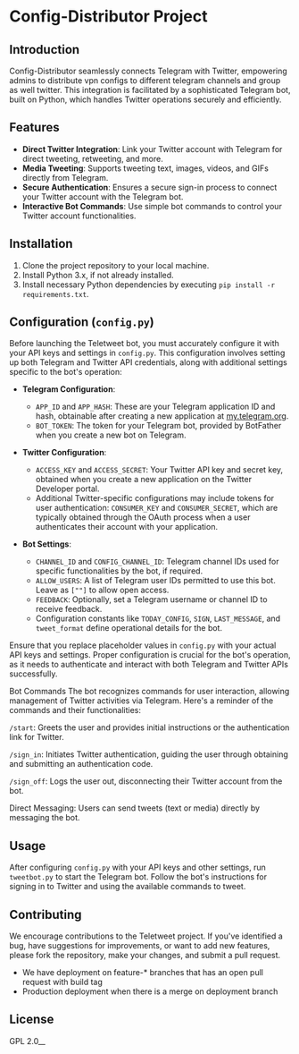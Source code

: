 # Config-Distributor Project

## Introduction
Config-Distributor seamlessly connects Telegram with Twitter, empowering admins to distribute vpn configs to different telegram channels and group as well twitter. This integration is facilitated by a sophisticated Telegram bot, built on Python, which handles Twitter operations securely and efficiently.

## Features
- **Direct Twitter Integration**: Link your Twitter account with Telegram for direct tweeting, retweeting, and more.
- **Media Tweeting**: Supports tweeting text, images, videos, and GIFs directly from Telegram.
- **Secure Authentication**: Ensures a secure sign-in process to connect your Twitter account with the Telegram bot.
- **Interactive Bot Commands**: Use simple bot commands to control your Twitter account functionalities.

## Installation
1. Clone the project repository to your local machine.
2. Install Python 3.x, if not already installed.
3. Install necessary Python dependencies by executing `pip install -r requirements.txt`.

## Configuration (`config.py`)
Before launching the Teletweet bot, you must accurately configure it with your API keys and settings in `config.py`. This configuration involves setting up both Telegram and Twitter API credentials, along with additional settings specific to the bot's operation:

- **Telegram Configuration**:
  - `APP_ID` and `APP_HASH`: These are your Telegram application ID and hash, obtainable after creating a new application at [my.telegram.org](https://my.telegram.org).
  - `BOT_TOKEN`: The token for your Telegram bot, provided by BotFather when you create a new bot on Telegram.

- **Twitter Configuration**:
  - `ACCESS_KEY` and `ACCESS_SECRET`: Your Twitter API key and secret key, obtained when you create a new application on the Twitter Developer portal.
  - Additional Twitter-specific configurations may include tokens for user authentication: `CONSUMER_KEY` and `CONSUMER_SECRET`, which are typically obtained through the OAuth process when a user authenticates their account with your application.

- **Bot Settings**:
  - `CHANNEL_ID` and `CONFIG_CHANNEL_ID`: Telegram channel IDs used for specific functionalities by the bot, if required.
  - `ALLOW_USERS`: A list of Telegram user IDs permitted to use this bot. Leave as `[""]` to allow open access.
  - `FEEDBACK`: Optionally, set a Telegram username or channel ID to receive feedback.
  - Configuration constants like `TODAY_CONFIG`, `SIGN`, `LAST_MESSAGE`, and `tweet_format` define operational details for the bot.

Ensure that you replace placeholder values in `config.py` with your actual API keys and settings. Proper configuration is crucial for the bot's operation, as it needs to authenticate and interact with both Telegram and Twitter APIs successfully.

Bot Commands
The bot recognizes commands for user interaction, allowing management of Twitter activities via Telegram. Here's a reminder of the commands and their functionalities:

`/start`: Greets the user and provides initial instructions or the authentication link for Twitter.

`/sign_in`: Initiates Twitter authentication, guiding the user through obtaining and submitting an authentication code.

`/sign_off`: Logs the user out, disconnecting their Twitter account from the bot.

Direct Messaging: Users can send tweets (text or media) directly by messaging the bot.

## Usage
After configuring `config.py` with your API keys and other settings, run `tweetbot.py` to start the Telegram bot. Follow the bot's instructions for signing in to Twitter and using the available commands to tweet.

## Contributing
We encourage contributions to the Teletweet project. If you've identified a bug, have suggestions for improvements, or want to add new features, please fork the repository, make your changes, and submit a pull request.

- We have deployment on feature-* branches that has an open pull request with build tag
- Production deployment when there is a merge on deployment branch

## License
GPL 2.0__
